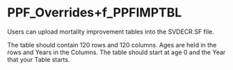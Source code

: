 # PPF\_Overrides+f\_PPFIMPTBL

Users can upload mortality improvement tables into the SVDECR.SF file.

The table should contain 120 rows and 120 columns. Ages are held in the
rows and Years in the Columns. The table should start at age 0 and the
Year that your Table starts.
